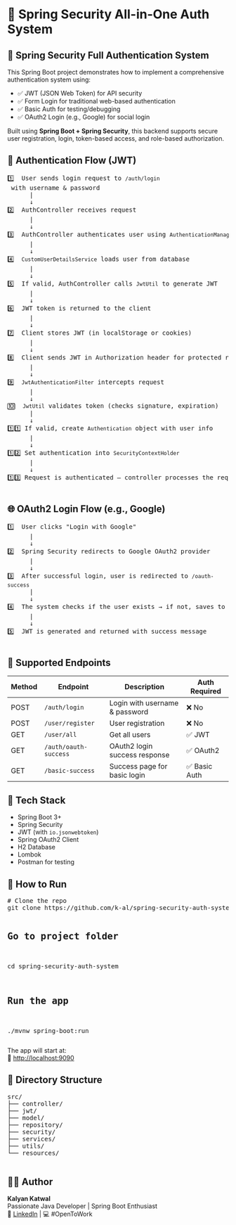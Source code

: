 <!DOCTYPE html>
<html lang="en">

<body>

  <h1>🔐 Spring Security All-in-One Auth System</h1>
  <h2>🔐 Spring Security Full Authentication System</h2>
  <p>
    This Spring Boot project demonstrates how to implement a comprehensive authentication system using:
  </p>
  <ul>
    <li>✅ JWT (JSON Web Token) for API security</li>
    <li>✅ Form Login for traditional web-based authentication</li>
    <li>✅ Basic Auth for testing/debugging</li>
    <li>✅ OAuth2 Login (e.g., Google) for social login</li>
  </ul>
  <p>
    Built using <strong>Spring Boot + Spring Security</strong>, this backend supports secure user registration, login, token-based access, and role-based authorization.
  </p>

  <section class="section">
    <h2>🔄 Authentication Flow (JWT)</h2>
    <pre>
1️⃣  User sends login request to <code>/auth/login</code> with username &amp; password
      |
      ↓
2️⃣  AuthController receives request
      |
      ↓
3️⃣  AuthController authenticates user using <code>AuthenticationManager</code>
      |
      ↓
4️⃣  <code>CustomUserDetailsService</code> loads user from database
      |
      ↓
5️⃣  If valid, AuthController calls <code>JwtUtil</code> to generate JWT
      |
      ↓
6️⃣  JWT token is returned to the client
      |
      ↓
7️⃣  Client stores JWT (in localStorage or cookies)
      |
      ↓
8️⃣  Client sends JWT in Authorization header for protected routes
      |
      ↓
9️⃣  <code>JwtAuthenticationFilter</code> intercepts request
      |
      ↓
🔟  <code>JwtUtil</code> validates token (checks signature, expiration)
      |
      ↓
1️⃣1️⃣ If valid, create <code>Authentication</code> object with user info
      |
      ↓
1️⃣2️⃣ Set authentication into <code>SecurityContextHolder</code>
      |
      ↓
1️⃣3️⃣ Request is authenticated — controller processes the request
    </pre>
  </section>

  <section class="section">
    <h2>🌐 OAuth2 Login Flow (e.g., Google)</h2>
    <pre>
1️⃣  User clicks "Login with Google"
      |
      ↓
2️⃣  Spring Security redirects to Google OAuth2 provider
      |
      ↓
3️⃣  After successful login, user is redirected to <code>/oauth-success</code>
      |
      ↓
4️⃣  The system checks if the user exists → if not, saves to DB
      |
      ↓
5️⃣  JWT is generated and returned with success message
    </pre>
  </section>

  <section class="section">
    <h2>🔑 Supported Endpoints</h2>
    <table>
      <thead>
        <tr>
          <th>Method</th>
          <th>Endpoint</th>
          <th>Description</th>
          <th>Auth Required</th>
        </tr>
      </thead>
      <tbody>
        <tr>
          <td>POST</td>
          <td><code>/auth/login</code></td>
          <td>Login with username &amp; password</td>
          <td>❌ No</td>
        </tr>
        <tr>
          <td>POST</td>
          <td><code>/user/register</code></td>
          <td>User registration</td>
          <td>❌ No</td>
        </tr>
        <tr>
          <td>GET</td>
          <td><code>/user/all</code></td>
          <td>Get all users</td>
          <td>✅ JWT</td>
        </tr>
        <tr>
          <td>GET</td>
          <td><code>/auth/oauth-success</code></td>
          <td>OAuth2 login success response</td>
          <td>✅ OAuth2</td>
        </tr>
        <tr>
          <td>GET</td>
          <td><code>/basic-success</code></td>
          <td>Success page for basic login</td>
          <td>✅ Basic Auth</td>
        </tr>
      </tbody>
    </table>
  </section>

  <section class="section">
    <h2>🧪 Tech Stack</h2>
    <ul>
      <li>Spring Boot 3+</li>
      <li>Spring Security</li>
      <li>JWT (with <code>io.jsonwebtoken</code>)</li>
      <li>Spring OAuth2 Client</li>
      <li>H2 Database</li>
      <li>Lombok</li>
      <li>Postman for testing</li>
    </ul>
  </section>

  <section class="section">
    <h2>🚀 How to Run</h2>
    <pre>
# Clone the repo
git clone https://github.com/k-al/spring-security-auth-system.git

# Go to project folder
cd spring-security-auth-system

# Run the app
./mvnw spring-boot:run
    </pre>
    <p>The app will start at:<br/>📍 <a href="http://localhost:9090">http://localhost:9090</a></p>
  </section>

  <section class="section">
    <h2>📁 Directory Structure</h2>
    <pre>
src/
├── controller/
├── jwt/
├── model/
├── repository/
├── security/
├── services/
├── utils/
└── resources/
    </pre>
  </section>

  <section class="section">
    <h2>🧑‍💻 Author</h2>
    <p><strong>Kalyan Katwal</strong><br />
    Passionate Java Developer | Spring Boot Enthusiast<br />
    🔗 <a href="https://www.linkedin.com/in/kalyan-katwal">LinkedIn</a> | 💻 #OpenToWork</p>
  </section>

 

</body>
</html>
